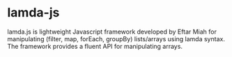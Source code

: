 lamda-js
========
lamda.js is lightweight Javascript framework developed by Eftar Miah for manipulating (filter, map, forEach, groupBy) lists/arrays using lamda syntax.
The framework provides a fluent API for manipulating arrays. 

